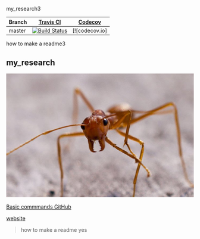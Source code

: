 my_research3


Branch|[Travis CI](https://travis-ci.org)|[Codecov](https://www.codecov.io)
---|---|---
master|[![Build Status](https://travis-ci.org/pbrinker/my_research3.svg?branch=master)](https://travis-ci.org/pbrinker/my_research3)|[![codecov.io]

how to make a readme3
## my_research
![logo](logo.jpg)

[Basic commmands GitHub](GitHub_help.odt)

[website](https://www.rug.nl/staff/p.brinker/research)


>how to make a readme
>yes
